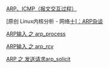 [ARP、ICMP（报文交互过程）](https://blog.51cto.com/u_14437350/2476952)

[原创                   Linux内核分析 - 网络[十\]：ARP杂谈                       ](https://blog.csdn.net/qy532846454/article/details/6890884)

[ARP输入 之 arp_process](https://www.cnblogs.com/wanpengcoder/p/11755428.html)

[ARP输入 之 arp_rcv](https://www.cnblogs.com/wanpengcoder/p/11755423.html)

[ARP 之 发送请求arp_solicit](https://www.cnblogs.com/wanpengcoder/p/11755414.html)

